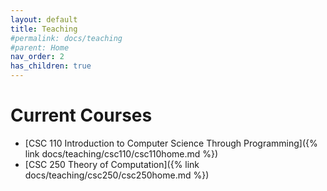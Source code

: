 ```yaml
---
layout: default
title: Teaching
#permalink: docs/teaching
#parent: Home
nav_order: 2
has_children: true
---
```


# Current Courses

  * [CSC 110 Introduction to Computer Science Through Programming]({% link docs/teaching/csc110/csc110home.md %})
  * [CSC 250 Theory of Computation]({% link docs/teaching/csc250/csc250home.md %})
  
<!-- 

# Past Courses 

  *   Fall, 2022: - [CSC 110 Introduction to Computer Science Through Programming](./classes/csc111/class-info.html)
  *   Fall, 2022: - [CSC 212 Programming With Data Structures](./classes/csc111/class-info.html)
  *   Fall, 2022: - [CSC 250 - Theory of Computation](./classes/csc250/class-info.html)
  *   Spring, 2022: - [CSC 111 Introduction to Computer Science Through Programming](./classes/csc111/class-info.html)
  *   Spring, 2022: - [CSC 250 - Theory of Computation](./classes/csc250/class-info.html)
  *   Fall, 2021 (first half): - [CSC 103 - How do Computers Work](./classes/csc103/class-info.html)
  *   Fall, 2021 (second half): - [CSC 102 - How the Internet Works](./classes/csc102/class-info.html)
  *   Fall, 2021: - [CSC 111 Introduction to Computer Science Through Programming](./classes/csc111/class-info.html)
  *   Fall, 2021: - [CSC 250 - Theory of Computation](./classes/csc250/class-info.html)
 -->